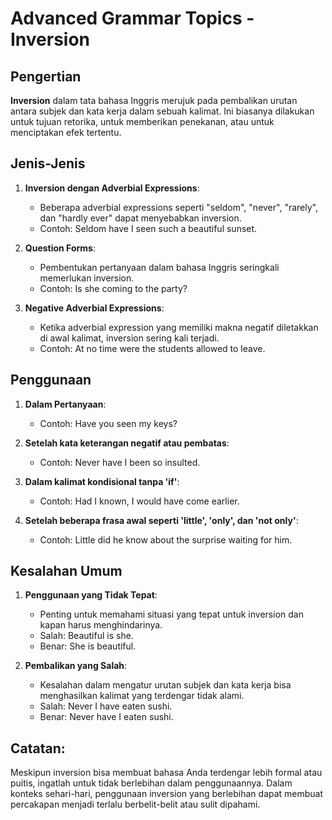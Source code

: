# Advanced Grammar Topics - Inversion

## Pengertian

**Inversion** dalam tata bahasa Inggris merujuk pada pembalikan urutan antara subjek dan kata kerja dalam sebuah kalimat. Ini biasanya dilakukan untuk tujuan retorika, untuk memberikan penekanan, atau untuk menciptakan efek tertentu.

## Jenis-Jenis

1. **Inversion dengan Adverbial Expressions**:
   - Beberapa adverbial expressions seperti "seldom", "never", "rarely", dan "hardly ever" dapat menyebabkan inversion.
   - Contoh: Seldom have I seen such a beautiful sunset.

2. **Question Forms**:
   - Pembentukan pertanyaan dalam bahasa Inggris seringkali memerlukan inversion.
   - Contoh: Is she coming to the party?

3. **Negative Adverbial Expressions**:
   - Ketika adverbial expression yang memiliki makna negatif diletakkan di awal kalimat, inversion sering kali terjadi.
   - Contoh: At no time were the students allowed to leave.

## Penggunaan

1. **Dalam Pertanyaan**:
   - Contoh: Have you seen my keys?

2. **Setelah kata keterangan negatif atau pembatas**:
   - Contoh: Never have I been so insulted.

3. **Dalam kalimat kondisional tanpa 'if'**:
   - Contoh: Had I known, I would have come earlier.

4. **Setelah beberapa frasa awal seperti 'little', 'only', dan 'not only'**:
   - Contoh: Little did he know about the surprise waiting for him.

## Kesalahan Umum

1. **Penggunaan yang Tidak Tepat**:
   - Penting untuk memahami situasi yang tepat untuk inversion dan kapan harus menghindarinya.
   - Salah: Beautiful is she. 
   - Benar: She is beautiful.

2. **Pembalikan yang Salah**:
   - Kesalahan dalam mengatur urutan subjek dan kata kerja bisa menghasilkan kalimat yang terdengar tidak alami.
   - Salah: Never I have eaten sushi.
   - Benar: Never have I eaten sushi.

## Catatan:

Meskipun inversion bisa membuat bahasa Anda terdengar lebih formal atau puitis, ingatlah untuk tidak berlebihan dalam penggunaannya. Dalam konteks sehari-hari, penggunaan inversion yang berlebihan dapat membuat percakapan menjadi terlalu berbelit-belit atau sulit dipahami.
